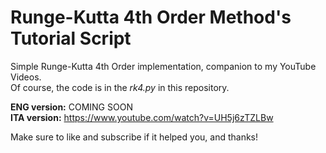 # Runge-Kutta 4th Order Method's Tutorial Script
Simple Runge-Kutta 4th Order implementation, companion to my YouTube Videos.<br>
Of course, the code is in the *rk4.py* in this repository.

**ENG version:** COMING SOON<br>
**ITA version:** https://www.youtube.com/watch?v=UH5j6zTZLBw<br>

Make sure to like and subscribe if it helped you, and thanks!
